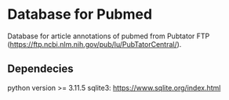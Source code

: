 # Database for Pubmed 
Database for article annotations of pubmed from Pubtator FTP (https://ftp.ncbi.nlm.nih.gov/pub/lu/PubTatorCentral/).

## Dependecies

python version >= 3.11.5
sqlite3:  https://www.sqlite.org/index.html

